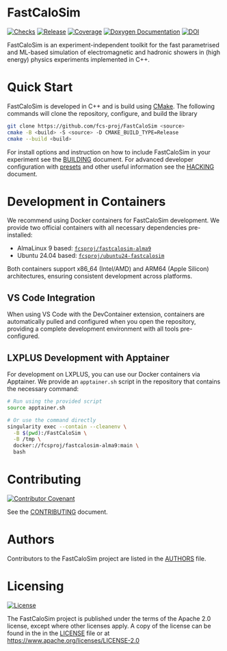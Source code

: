 # FastCaloSim
 [![Checks](https://github.com/fcs-proj/FastCaloSim/actions/workflows/pipeline.yml/badge.svg)](https://github.com/fcs-proj/FastCaloSim/actions/workflows/pipeline.yml)
 [![Release](https://img.shields.io/github/v/release/fcs-proj/fastcalosim?include_prereleases)](https://github.com/fcs-proj/fastcalosim/releases)
 [![Coverage](https://codecov.io/gh/fcs-proj/FastCaloSim/graph/badge.svg)](https://codecov.io/gh/fcs-proj/FastCaloSim)
 [![Doxygen Documentation](https://img.shields.io/badge/docs-Doxygen-blue)](https://fcs-proj.github.io/FastCaloSim/)
 [![DOI](https://zenodo.org/badge/781604786.svg)](https://doi.org/10.5281/zenodo.14308464)

FastCaloSim is an experiment-independent toolkit for the fast parametrised and ML-based simulation of electromagnetic and hadronic showers in (high energy) physics experiments implemented in C++.

# Quick Start

FastCaloSim is developed in C++ and is build using [CMake](https://cmake.org). The
following commands will clone the repository, configure, and build the library

```sh
git clone https://github.com/fcs-proj/FastCaloSim <source>
cmake -B <build> -S <source> -D CMAKE_BUILD_TYPE=Release
cmake --build <build>
```
For install options and instruction on how to include FastCaloSim in your experiment see the [BUILDING](BUILDING.md) document. For advanced developer configuration with [presets][1] and other useful information see the [HACKING](HACKING.md) document.

# Development in Containers

We recommend using Docker containers for FastCaloSim development. We provide two official containers with all necessary dependencies pre-installed:

- AlmaLinux 9 based: [`fcsproj/fastcalosim-alma9`](https://hub.docker.com/r/fcsproj/fastcalosim-alma9/tags)
- Ubuntu 24.04 based: [`fcsproj/ubuntu24-fastcalosim`](https://hub.docker.com/r/fcsproj/ubuntu24-fastcalosim/tags)

Both containers support x86_64 (Intel/AMD) and ARM64 (Apple Silicon) architectures, ensuring consistent development across platforms.

## VS Code Integration

When using VS Code with the DevContainer extension, containers are automatically pulled and configured when you open the repository, providing a complete development environment with all tools pre-configured.

## LXPLUS Development with Apptainer

For development on LXPLUS, you can use our Docker containers via Apptainer. We provide an `apptainer.sh` script in the repository that contains the necessary command:

```bash
# Run using the provided script
source apptainer.sh

# Or use the command directly
singularity exec --contain --cleanenv \
  -B $(pwd):/FastCaloSim \
  -B /tmp \
  docker://fcsproj/fastcalosim-alma9:main \
  bash
```
 
# Contributing

[![Contributor Covenant](https://img.shields.io/badge/Contributor%20Covenant-2.1-4baaaa.svg)](CODE_OF_CONDUCT.md)

See the [CONTRIBUTING](CONTRIBUTING.md) document.

# Authors

Contributors to the FastCaloSim project are listed in the [AUTHORS](AUTHORS) file.

# Licensing

[![License](https://img.shields.io/badge/License-Apache_2.0-blue.svg)](https://opensource.org/licenses/Apache-2.0)

The FastCaloSim project is published under the terms of the Apache 2.0 license, except where other licenses apply. A copy of the license can be found in the in the [LICENSE](LICENSE) file or at https://www.apache.org/licenses/LICENSE-2.0



[1]: https://cmake.org/cmake/help/latest/manual/cmake-presets.7.html
